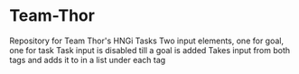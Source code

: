# Team-Thor
Repository for Team Thor's HNGi Tasks
Two input elements, one for goal, one for task
Task input is disabled till a goal is added
Takes input from both tags and adds it to in a list under each tag
